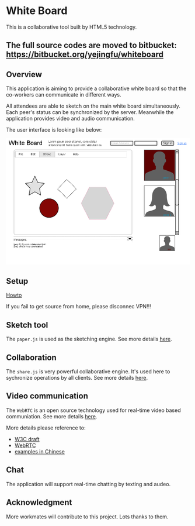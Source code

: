White Board
==========

This is a collaborative tool built by HTML5 technology.

## The full source codes are moved to bitbucket: https://bitbucket.org/yejingfu/whiteboard

## Overview

This application is aiming to provide a collaborative white board so that the co-workers can communicate in different ways.

All attendees are able to sketch on the main white board simultaneously. Each peer's status can be synchronized by the server. Meanwhile the application provides video and audio communication.

The user interface is looking like below:

![ux](https://github.com/yejingfu/whiteboard/blob/master/doc/img/whiteboard_ux.png?raw=true)

## Setup

[Howto](https://github.com/yejingfu/whiteboard/blob/master/HOWTO.md)

If you fail to get source from home, please disconnec VPN!!!

## Sketch tool

The `paper.js` is used as the sketching engine. See more details [here](http://www.paperjs.org).

## Collaboration

The `share.js` is very powerful collaborative engine. It's used here to sychronize operations by all clients. See more details [here](http://www.sharejs.org).

## Video communication

The `WebRTC` is an open source technology used for real-time video based communiation. See more details [here](http://www.webrtc.org).

More details please reference to:

* [W3C draft](http://www.w3.org/TR/webrtc/)
* [WebRTC](http://www.webrtc.org)
* [examples in Chinese](http://blog.chinaunix.net/uid-24567872-id-3961702.html)

## Chat

The application will support real-time chatting by texting and audeo.

## Acknowledgment

More workmates will contribute to this project. Lots thanks to them.
